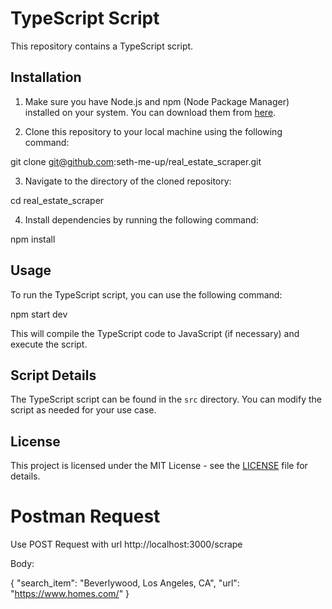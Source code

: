 # TypeScript Script

This repository contains a TypeScript script.

## Installation

1. Make sure you have Node.js and npm (Node Package Manager) installed on your system. You can download them from [here](https://nodejs.org/).

2. Clone this repository to your local machine using the following command:

git clone git@github.com:seth-me-up/real_estate_scraper.git

3. Navigate to the directory of the cloned repository:

cd real_estate_scraper

4. Install dependencies by running the following command:

npm install


## Usage

To run the TypeScript script, you can use the following command:

npm start dev

This will compile the TypeScript code to JavaScript (if necessary) and execute the script.

## Script Details

The TypeScript script can be found in the `src` directory. You can modify the script as needed for your use case.

## License

This project is licensed under the MIT License - see the [LICENSE](LICENSE) file for details.


# Postman Request 

Use POST Request with url http://localhost:3000/scrape

Body: 

{
    "search_item": "Beverlywood, Los Angeles, CA",
    "url": "https://www.homes.com/"
}